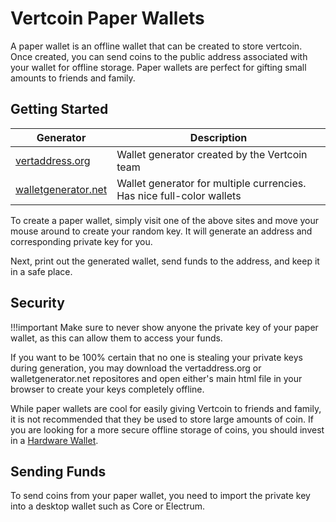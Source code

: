 # Vertcoin Paper Wallets

A paper wallet is an offline wallet that can be created to store vertcoin. Once created, you can send coins to the public address associated with your wallet for offline storage. Paper wallets are perfect for gifting small amounts to friends and family.

## Getting Started

| Generator | Description |
|----|----|
| [vertaddress.org](https://vertaddress.org) | Wallet generator created by the Vertcoin team |
| [walletgenerator.net](https://walletgenerator.net/?currency=Vertcoin) | Wallet generator for multiple currencies. Has nice full-color wallets |

To create a paper wallet, simply visit one of the above sites and move your mouse around to create your random key. It will generate an address and corresponding private key for you.

Next, print out the generated wallet, send funds to the address, and keep it in a safe place.

## Security

!!!important
    Make sure to never show anyone the private key of your paper wallet, as this can allow them to access your funds.

If you want to be 100% certain that no one is stealing your private keys during generation, you may download the vertaddress.org or walletgenerator.net repositores and open either's main html file in your browser to create your keys completely offline.

While paper wallets are cool for easily giving Vertcoin to friends and family, it is not recommended that they be used to store large amounts of coin. If you are looking for a more secure offline storage of coins, you should invest in a [Hardware Wallet](./Hardware-Wallets/).

## Sending Funds

To send coins from your paper wallet, you need to import the private key into a desktop wallet such as Core or Electrum.